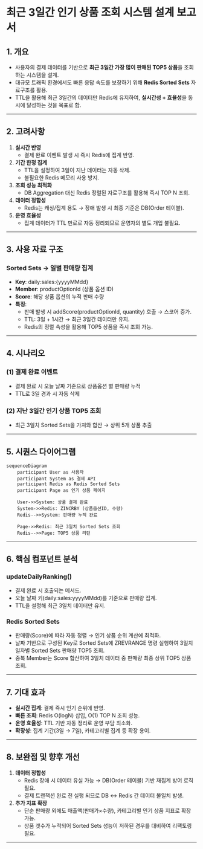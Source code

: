 # **최근 3일간 인기 상품 조회 시스템 설계 보고서**

## **1. 개요**

- 사용자의 결제 데이터를 기반으로 **최근 3일간 가장 많이 판매된 TOP5 상품**을 조회하는 시스템을 설계.
- 대규모 트래픽 환경에서도 빠른 응답 속도를 보장하기 위해 **Redis Sorted Sets** 자료구조를 활용.
- TTL을 활용해 최근 3일간의 데이터만 Redis에 유지하여, **실시간성 + 효율성**을 동시에 달성하는 것을 목표로 함.

---

## **2. 고려사항**

1. **실시간 반영**
    - 결제 완료 이벤트 발생 시 즉시 Redis에 집계 반영.
2. **기간 한정 집계**
    - TTL을 설정하여 3일이 지난 데이터는 자동 삭제.
    - 불필요한 Redis 메모리 사용 방지.
3. **조회 성능 최적화**
    - DB Aggregation 대신 Redis 정렬된 자료구조를 활용해 즉시 TOP N 조회.
4. **데이터 정합성**
    - Redis는 캐싱/집계 용도 → 장애 발생 시 최종 기준은 DB(Order 테이블).
5. **운영 효율성**
    - 집계 데이터가 TTL 만료로 자동 정리되므로 운영자의 별도 개입 불필요.

---

## **3. 사용 자료 구조**

### **Sorted Sets → 일별 판매량 집계**

- **Key**: daily:sales:{yyyyMMdd}
- **Member**: productOptionId (상품 옵션 ID)
- **Score**: 해당 상품 옵션의 누적 판매 수량
- **특징**:
    - 판매 발생 시 addScore(productOptionId, quantity) 호출 → 스코어 증가.
    - TTL: 3일 + 1시간 → 최근 3일간 데이터만 유지.
    - Redis의 정렬 속성을 활용해 TOP5 상품을 즉시 조회 가능.

---

## **4. 시나리오**

### **(1) 결제 완료 이벤트**

- 결제 완료 시 오늘 날짜 기준으로 상품옵션 별 판매량 누적
- TTL로 3일 경과 시 자동 삭제

### **(2) 지난 3일간 인기 상품 TOP5 조회**

- 최근 3일치 Sorted Sets을 가져와 합산 → 상위 5개 상품 추출

---

## **5. 시퀀스 다이어그램**

```mermaid
sequenceDiagram
    participant User as 사용자
    participant System as 결제 API
    participant Redis as Redis Sorted Sets
    participant Page as 인기 상품 페이지

    User->>System: 상품 결제 완료
    System->>Redis: ZINCRBY (상품옵션ID, 수량)
    Redis-->>System: 판매량 누적 완료

    Page->>Redis: 최근 3일치 Sorted Sets 조회
    Redis-->>Page: TOP5 상품 리턴
```

---

## **6. 핵심 컴포넌트 분석**

### **updateDailyRanking()**

- 결제 완료 시 호출되는 메서드.
- 오늘 날짜 키(daily:sales:yyyyMMdd)를 기준으로 판매량 집계.
- TTL을 설정해 최근 3일치 데이터만 유지.

### **Redis Sorted Sets**

- 판매량(Score)에 따라 자동 정렬 → 인기 상품 순위 계산에 최적화.
- 날짜 기반으로 구성된 Key로 Sorted Sets에 ZREVRANGE 명령 실행하여 3일치 일자별 Sorted Sets 판매량 TOP5 조회.
- 중복 Member는 Score 합산하여 3일치 데이터 중 판매량 최종 상위 TOP5 상품 조회.

---

## **7. 기대 효과**

- **실시간 집계**: 결제 즉시 인기 순위에 반영.
- **빠른 조회**: Redis O(logN) 삽입, O(1) TOP N 조회 성능.
- **운영 효율성**: TTL 기반 자동 정리로 운영 부담 최소화.
- **확장성**: 집계 기간(3일 → 7일), 카테고리별 집계 등 확장 용이.

---

## **8. 보완점 및 향후 개선**

1. **데이터 정합성**
    - Redis 장애 시 데이터 유실 가능 → DB(Order 테이블) 기반 재집계 방어 로직 필요.
    - 결제 트랜잭션 완료 전 실행 되므로 DB ↔ Redis 간 데이터 불일치 발생.
2. **추가 지표 확장**
    - 단순 판매량 외에도 매출액(판매가×수량), 카테고리별 인기 상품 지표로 확장 가능.
    - 상품 갯수가 누적되어 Sorted Sets 성능이 저하된 경우를 대비하여 리팩토링 필요.

---